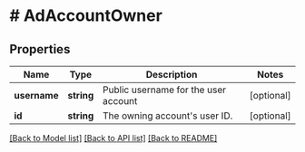 # # AdAccountOwner

## Properties

Name | Type | Description | Notes
------------ | ------------- | ------------- | -------------
**username** | **string** | Public username for the user account | [optional]
**id** | **string** | The owning account&#39;s user ID. | [optional]

[[Back to Model list]](../../README.md#models) [[Back to API list]](../../README.md#endpoints) [[Back to README]](../../README.md)
